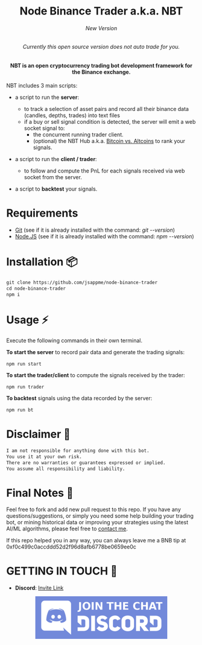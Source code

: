 <h1 align="center">Node Binance Trader a.k.a. NBT</h1>

<h6 align="center">New Version</h6>
<h6 align="center">Currently this open source version does not auto trade for you.</h6>

<h4 align="center">NBT is an open cryptocurrency trading bot development framework for the Binance exchange.</h4>

NBT includes 3 main scripts:

* a script to run the **server**:

  * to track a selection of asset pairs and record all their binance data (candles, depths, trades) into text files
  * if a buy or sell signal condition is detected, the server will emit a web socket signal to:
    * the concurrent running trader client.
    * (optional) the NBT Hub a.k.a. [Bitcoin vs. Altcoins](https://bitcoinvsaltcoins.com) to rank your signals.

* a script to run the **client / trader**:
  * to follow and compute the PnL for each signals received via web socket from the server.

* a script to **backtest** your signals.

# Requirements

* [Git](https://git-scm.com/download/) (see if it is already installed with the command: *git --version*)
* [Node.JS](http://nodejs.org) (see if it is already installed with the command: *npm --version*)

# Installation 📦

```
git clone https://github.com/jsappme/node-binance-trader
cd node-binance-trader
npm i
```

# Usage ⚡️

Execute the following commands in their own terminal.

**To start the server** to record pair data and generate the trading signals:
```
npm run start
```
**To start the trader/client** to compute the signals received by the trader:

```
npm run trader
```
**To backtest** signals using the data recorded by the server:

```
npm run bt
```

# Disclaimer 📖

```
I am not responsible for anything done with this bot.
You use it at your own risk.
There are no warranties or guarantees expressed or implied.
You assume all responsibility and liability.
```

# Final Notes 🙏

Feel free to fork and add new pull request to this repo.
If you have any questions/suggestions, or simply you need some help building your trading bot, or mining historical data or improving your strategies using the latest AI/ML algorithms, please feel free to <a href="mailto:herve76@gmail.com" target="_blank">contact me</a>.

If this repo helped you in any way, you can always leave me a BNB tip at 0xf0c499c0accddd52d2f96d8afb6778be0659ee0c

# GETTING IN TOUCH 💬

* **Discord**: [Invite Link](https://discord.gg/4EQrEgj)

<p align="center">
  <a href="https://discord.gg/4EQrEgj"><img alt="Discord chat" src="Discord_button.png" /></a>
</p>
